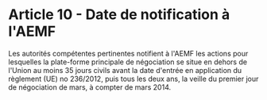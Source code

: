 # Article 10 - Date de notification à l'AEMF


Les autorités compétentes pertinentes notifient à l'AEMF les actions pour lesquelles la plate-forme principale de négociation se situe en dehors de l'Union au moins 35 jours civils avant la date d'entrée en application du règlement (UE) no 236/2012, puis tous les deux ans, la veille du premier jour de négociation de mars, à compter de mars 2014.
